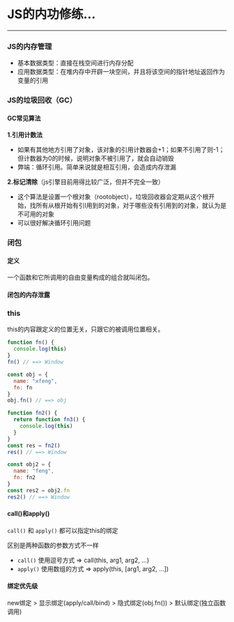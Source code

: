 # JS的内功修练...
<BlogHead />

---
### JS的内存管理

- 基本数据类型：直接在栈空间进行内存分配
- 应用数据类型：在堆内存中开辟一块空间，并且将该空间的指针地址返回作为变量的引用



### JS的垃圾回收（GC）

#### GC常见算法

**1.引用计数法**

- 如果有其他地方引用了对象，该对象的引用计数器会+1；如果不引用了则-1；但计数器为0的时候，说明对象不被引用了，就会自动销毁
- 弊端：循环引用。简单来说就是相互引用，会造成内存泄漏

**2.标记清除**（js引擎目前用得比较广泛，但并不完全一致）

- 这个算法是设置一个根对象（rootobject），垃圾回收器会定期从这个根开始，找所有从根开始有引l用到的对象，对于哪些没有引用到的对象，就认为是不可用的对象
- 可以很好解决循环引用问题



### 闭包

#### 定义

一个函数和它所调用的自由变量构成的组合就叫闭包。



#### 闭包的内存泄露




### this

this的内容跟定义的位置无关，只跟它的被调用位置相关。

```js
function fn() {
  console.log(this)
}
fn() // ==> Window

const obj = {
  name: "xfeng",
  fn: fn
}
obj.fn() // ==> obj

function fn2() {
  return function fn3() {
    console.log(this)
  }
}
const res = fn2()
res() // ==> Window

const obj2 = {
  name: "feng",
  fn: fn2
}
const res2 = obj2.fn
res2() // ==> Window
```



####  call()和apply()

`call()` 和 `apply()` 都可以指定this的绑定

区别是两种函数的参数方式不一样

- `call()` 使用逗号方式 => call(this, arg1, arg2, ...)
- `apply()` 使用数组的方式 => apply(this, [arg1, arg2, ...])



#### 绑定优先级

new绑定 > 显示绑定(apply/call/bind) > 隐式绑定(obj.fn()) > 默认绑定(独立函数调用)

 
